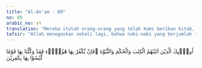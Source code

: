 ```yaml
---
title: "Al-An'am - 89"
no: 89
arabic_no: ٨٩
translation: "Mereka itulah orang-orang yang telah Kami berikan kitab, hikmah dan kenabian. Jika orang-orang (Quraisy) itu mengingkarinya, maka Kami akan menyerahkannya kepada kaum yang tidak mengingkarinya."
tafsir: "Allah menegaskan sekali lagi, bahwa nabi-nabi yang berjumlah 18 orang itu akan mendapat hidayah Allah yang dijadikan sebagai pedoman dalam memimpin kaumnya masing-masing.\n\nDi antara mereka ada yang diberi Kitab yang memuat pedoman-pedoman hidup di dalam memimpin kaumnya ke jalan yang benar serta kemampuan dalam memutuskan perkara-perkara yang terjadi di antara kaumnya, seperti Nabi Ibrahim, Musa, Isa dan Daud, yang diterangkan Allah dalam firman-Nya:\n\n(Ibrahim berdoa), \"Ya Tuhanku, berikanlah kepadaku ilmu dan masukkanlah aku ke dalam golongan orang-orang yang saleh.\" (asy-Syu'ara'/26: 83)\n\nFirman Allah:\n\n¦ kemudian Tuhanku menganugerahkan ilmu kepadaku serta Dia menjadikan aku salah seorang di antara rasul-rasul. (asy-Syu'ara'/26:21)\n\nFirman Allah:\n\n\"Wahai Daud! Sesungguhnya engkau Kami jadikan khalifah (penguasa) di bumi, maka berilah keputusan (perkara) di antara manusia dengan adil¦\" (shad/38: 26)\n\nDi antara mereka ada pula yang diberi hikmah dan kenabian untuk menuntun manusia, yaitu mereka yang diutus sezaman dengan Nabi Musa atau sesudahnya, sebelum kedatangan Nabi Isa seperti Harun, Zakaria dan Yahya as.\n\nJuga di antara mereka ada yang diberi hikmah di kala masih kecil seperti Yahya, firman Allah:\n\n\"Wahai Yahya! Ambillah (pelajarilah) Kitab (Taurat) itu dengan sungguh-sungguh.\" Dan Kami berikan hikmah kepadanya (Yahya) selagi dia masih kanak-kanak .\" (Maryam/19: 12)\n\nLebih jelasnya, penyebutan nama para nabi dalam konteks Nabi Ibrahim adalah karena beberapa hal sebagaimana uraian di bawah ini: \n\nPara nabi yang disebutkan dalam ayat-ayat yang lalu, di samping kedudukannya sebagai nabi, juga diberi keistimewaan yang berbeda-beda. Mereka dapat dikelompokkan dalam tiga golongan:\n\nKelompok yang pertama, yang disebut adalah putra Ibrahim yang tidak berpisah dengannya, yaitu Ishak, lalu cucunya yaitu Ya'kub, karena Ya'kub merupakan ayah dari anak cucu pembawa ajaran ilahi. Kemudian Nabi Nuh disisipkan dengan tujuan untuk mengingatkan bahwa betapapun tingginya derajat seseorang, ia tidak boleh melupakan leluhurnya. Apalagi Nabi Nuh adalah kakek kesepuluh Nabi Ibrahim yang paling mulia, karena beliaulah manusia pertama yang melarang penyembahan berhala.\n\nPada ayat 84 disebut nama Nabi Daud, Sulaiman, Ayyub, Yusuf, Musa dan Harun. Nabi Daud dan Sulaiman disebut pertama karena keduanya membangun rumah ibadah (Masjidil Aqsa), seperti yang dilakukan Nabi Ibrahim dan Ismail membangun Ka'bah. Penyebutan Nabi Ayyub dan Yusuf secara berurut karena keduanya, walaupun bukan penguasa, tetapi mempunyai pengaruh dan sangat dekat dengan penguasa. Keduanya digabungkan karena memiliki kesamaan, yaitu masing-masing ditinggal oleh keluarga, walau akhirnya keduanya dapat bertemu kembali.\n\nNabi Musa dan Harun disebut sesudah Yusuf karena Nabi Musa yang dibantu Nabi Harun berhasil menundukkan penguasa pada masanya serta dapat mensejahterakan kaumnya. \n\nSetelah menyebut nabi-nabi yang menjadi raja, lalu penguasa bukan raja, dan nabi yang menundukkan penguasa, maka selanjutnya disebut nabi-nabi yang dikalahkan penguasa. Urutan pertama adalah Nabi Zakaria dan Nabi Yahya, karena keduanya dibunuh penguasa pada masanya. Kemudian disebut Nabi Isa dan Nabi Ilyas, karena keduanya akan dibunuh, tetapi berhasil diselamatkan Allah. Akhirnya disebut nama nabi-nabi yang berhubungan dengan kekuasaan, yaitu Ismail, Ilyasa', Yunus dan Lut.\n\nDengan ringkas dapat dikatakan bahwa tiap-tiap nabi yang diberi Kitab tentu diberi pula hikmah atau kearifan sebagai senjata untuk memutuskan perkara di samping diberi nubuwah. Akan tetapi tidak semua Nabi diberi kekuasaan memutus perkara dan diberi Kitab.\n\nAllah menegaskan bahwa apabila orang-orang musyrik penduduk Mekah dan orang-orang yang mempunyai sifat yang sama, mengingkari Kitab, hikmah dan kenabian yang diberikan kepada para nabi, maka Allah akan menyerahkan derajat kemuliaan yang dijanjikan itu kepada umat lain yang tidak mengingkari apa yang disampaikan oleh nabi itu.\n\nDimaksudkan dengan orang-orang yang mengingkari keutamaan para nabi ialah orang kafir penduduk Mekah, sedang yang dimaksud dengan orang-orang yang tidak mengingkari ialah penduduk Medinah."
---
```


اُولٰۤىِٕكَ الَّذِيْنَ اٰتَيْنٰهُمُ الْكِتٰبَ وَالْحُكْمَ وَالنُّبُوَّةَ ۚفَاِنْ يَّكْفُرْ بِهَا هٰٓؤُلَاۤءِ فَقَدْ وَكَّلْنَا بِهَا قَوْمًا لَّيْسُوْا بِهَا بِكٰفِرِيْنَ 
